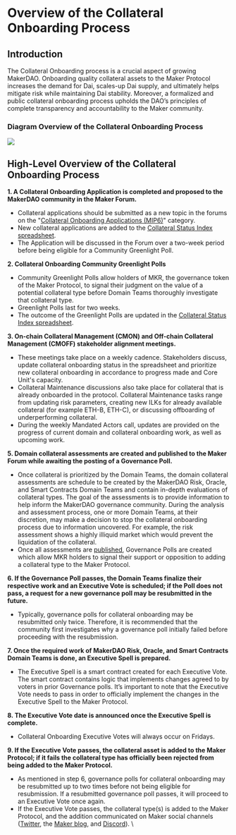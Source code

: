 # Overview of the Collateral Onboarding Process

## **Introduction**

The Collateral Onboarding process is a crucial aspect of growing MakerDAO. Onboarding quality collateral assets to the Maker Protocol increases the demand for Dai, scales-up Dai supply, and ultimately helps mitigate risk while maintaining Dai stability. Moreover, a formalized and public collateral onboarding process upholds the DAO’s principles of complete transparency and accountability to the Maker community.&#x20;

### Diagram Overview of the Collateral Onboarding Process&#x20;

![](../.gitbook/assets/4\_11\_NEW-no-chats-\_Collateral\_Onboarding\_Diagram.png)

## **High-Level Overview of the Collateral Onboarding Process**

**1. A Collateral Onboarding Application is completed and proposed to the MakerDAO community in the Maker Forum.**

* Collateral applications should be submitted as a new topic in the forums on the "[Collateral Onboarding Applications (MIP6)](https://forum.makerdao.com/c/collateral-onboarding/co/17)" category.
* New collateral applications are added to the [Collateral Status Index spreadsheet](https://docs.google.com/spreadsheets/d/1PDf\_CzhGa7mLuOUfX6Bz3WrnCjDRhIjmu-vDZMMw4Qc).
* The Application will be discussed in the Forum over a two-week period before being eligible for a Community Greenlight Poll.

**2. Collateral Onboarding Community Greenlight Polls**

* Community Greenlight Polls allow holders of MKR, the governance token of the Maker Protocol, to signal their judgment on the value of a potential collateral type before Domain Teams thoroughly investigate that collateral type.
* Greenlight Polls last for two weeks.
* The outcome of the Greenlight Polls are updated in the [Collateral Status Index spreadsheet](https://docs.google.com/spreadsheets/d/1PDf\_CzhGa7mLuOUfX6Bz3WrnCjDRhIjmu-vDZMMw4Qc).

**3. On-chain Collateral Management (CMON) and Off-chain Collateral Management (CMOFF) stakeholder alignment meetings.**

* These meetings take place on a weekly cadence. Stakeholders discuss, update collateral onboarding status in the spreadsheet and prioritize new collateral onboarding in accordance to progress made and Core Unit's capacity.
* Collateral Maintenance discussions also take place for collateral that is already onboarded in the protocol. Collateral Maintenance tasks range from updating risk parameters, creating new ILKs for already available collateral (for example ETH-B, ETH-C), or discussing offboarding of underperforming collateral.
* During the weekly Mandated Actors call, updates are provided on the progress of current domain and collateral onboarding work, as well as upcoming work.

**5. Domain collateral assessments are created and published to the Maker Forum while awaiting the posting of a Governance Poll.**

* Once collateral is prioritized by the Domain Teams, the domain collateral assessments are schedule to be created by the MakerDAO Risk, Oracle, and Smart Contracts Domain Teams and contain in-depth evaluations of collateral types. The goal of the assessments is to provide information to help inform the MakerDAO governance community. During the analysis and assessment process, one or more Domain Teams, at their discretion, may make a decision to stop the collateral onboarding process due to information uncovered. For example, the risk assessment shows a highly illiquid market which would prevent the liquidation of the collateral.
* Once all assessments are [published](https://forum.makerdao.com/c/collateral-onboarding/domain-work/28), Governance Polls are created which allow MKR holders to signal their support or opposition to adding a collateral type to the Maker Protocol.

**6. If the Governance Poll passes, the Domain Teams finalize their respective work and an Executive Vote is scheduled; if the Poll does not pass, a request for a new governance poll may be resubmitted in the future.**&#x20;

* Typically, governance polls for collateral onboarding may be resubmitted only twice. Therefore, it is recommended that the community first investigates why a governance poll initially failed before proceeding with the resubmission.

**7. Once the required work of MakerDAO Risk, Oracle, and Smart Contracts Domain Teams is done, an Executive Spell is prepared.**

* The Executive Spell is a smart contract created for each Executive Vote. The smart contract contains logic that implements changes agreed to by voters in prior Governance polls. It’s important to note that the Executive Vote needs to pass in order to officially implement the changes in the Executive Spell to the Maker Protocol.

**8. The Executive Vote date is announced once the Executive Spell is complete.**&#x20;

* Collateral Onboarding Executive Votes will always occur on Fridays.

**9. If the Executive Vote passes, the collateral asset is added to the Maker Protocol; if it fails the collateral type has officially been rejected from being added to the Maker Protocol.**&#x20;

* As mentioned in step 6, governance polls for collateral onboarding may be resubmitted up to two times before not being eligible for resubmission. If a resubmitted governance poll passes, it will proceed to an Executive Vote once again.
* If the Executive Vote passes, the collateral type(s) is added to the Maker Protocol, and the addition communicated on Maker social channels ([Twitter](https://twitter.com/makerdao), the [Maker blog](https://blog.makerdao.com), and [Discord](https://discord.gg/TjJWqHBxx3)). \
